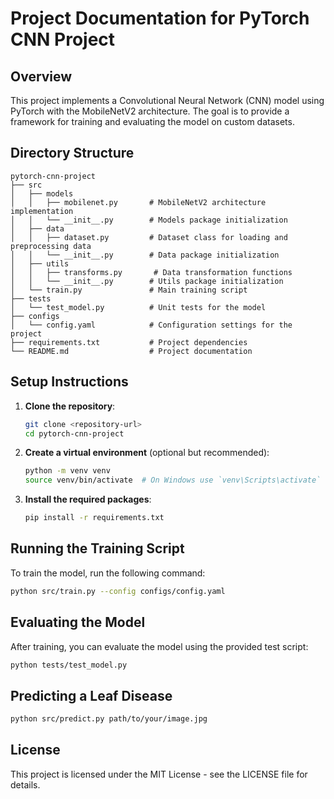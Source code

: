 # Project Documentation for PyTorch CNN Project

## Overview
This project implements a Convolutional Neural Network (CNN) model using PyTorch with the MobileNetV2 architecture. The goal is to provide a framework for training and evaluating the model on custom datasets.

## Directory Structure
```
pytorch-cnn-project
├── src
│   ├── models
│   │   ├── mobilenet.py       # MobileNetV2 architecture implementation
│   │   └── __init__.py        # Models package initialization
│   ├── data
│   │   ├── dataset.py         # Dataset class for loading and preprocessing data
│   │   └── __init__.py        # Data package initialization
│   ├── utils
│   │   ├── transforms.py       # Data transformation functions
│   │   └── __init__.py        # Utils package initialization
│   └── train.py               # Main training script
├── tests
│   └── test_model.py          # Unit tests for the model
├── configs
│   └── config.yaml            # Configuration settings for the project
├── requirements.txt           # Project dependencies
└── README.md                  # Project documentation
```

## Setup Instructions
1. **Clone the repository**:
   ```bash
   git clone <repository-url>
   cd pytorch-cnn-project
   ```

2. **Create a virtual environment** (optional but recommended):
   ```bash
   python -m venv venv
   source venv/bin/activate  # On Windows use `venv\Scripts\activate`
   ```

3. **Install the required packages**:
   ```bash
   pip install -r requirements.txt
   ```

## Running the Training Script
To train the model, run the following command:
```bash
python src/train.py --config configs/config.yaml
```

## Evaluating the Model
After training, you can evaluate the model using the provided test script:
```bash
python tests/test_model.py
```

## Predicting a Leaf Disease
```bash
python src/predict.py path/to/your/image.jpg
```

## License
This project is licensed under the MIT License - see the LICENSE file for details.
